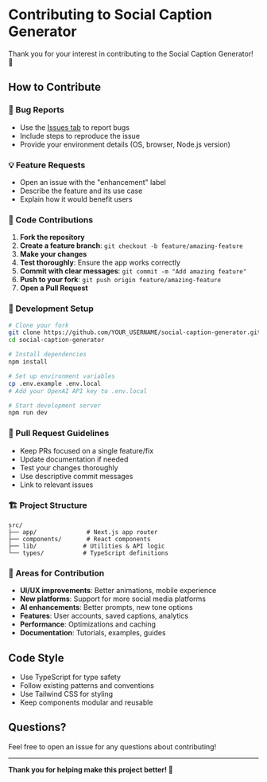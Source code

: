 # Contributing to Social Caption Generator

Thank you for your interest in contributing to the Social Caption Generator! 🎉

## How to Contribute

### 🐛 Bug Reports
- Use the [Issues tab](https://github.com/short4ng4/social-caption-generator/issues) to report bugs
- Include steps to reproduce the issue
- Provide your environment details (OS, browser, Node.js version)

### 💡 Feature Requests
- Open an issue with the "enhancement" label
- Describe the feature and its use case
- Explain how it would benefit users

### 🔧 Code Contributions

1. **Fork the repository**
2. **Create a feature branch**: `git checkout -b feature/amazing-feature`
3. **Make your changes**
4. **Test thoroughly**: Ensure the app works correctly
5. **Commit with clear messages**: `git commit -m "Add amazing feature"`
6. **Push to your fork**: `git push origin feature/amazing-feature`
7. **Open a Pull Request**

### 🎨 Development Setup

```bash
# Clone your fork
git clone https://github.com/YOUR_USERNAME/social-caption-generator.git
cd social-caption-generator

# Install dependencies
npm install

# Set up environment variables
cp .env.example .env.local
# Add your OpenAI API key to .env.local

# Start development server
npm run dev
```

### 📝 Pull Request Guidelines

- Keep PRs focused on a single feature/fix
- Update documentation if needed
- Test your changes thoroughly
- Use descriptive commit messages
- Link to relevant issues

### 🏗️ Project Structure

```
src/
├── app/              # Next.js app router
├── components/       # React components
├── lib/             # Utilities & API logic
└── types/           # TypeScript definitions
```

### 🎯 Areas for Contribution

- **UI/UX improvements**: Better animations, mobile experience
- **New platforms**: Support for more social media platforms
- **AI enhancements**: Better prompts, new tone options
- **Features**: User accounts, saved captions, analytics
- **Performance**: Optimizations and caching
- **Documentation**: Tutorials, examples, guides

## Code Style

- Use TypeScript for type safety
- Follow existing patterns and conventions
- Use Tailwind CSS for styling
- Keep components modular and reusable

## Questions?

Feel free to open an issue for any questions about contributing!

---

**Thank you for helping make this project better! 🚀**
